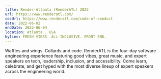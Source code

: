 ```yaml
---
title: Render-Atlanta (RenderATL) 2022
url: https://www.renderatl.com/
cocUrl: https://www.renderatl.com/code-of-conduct
date: 2022-06-02
endDate: 2022-06-04
location: Atlanta , USA
byline: FRESH VIBES. ALL-INCLUSIVE. FRONT END.
---
```


Waffles and wings. Collards and code. RenderATL is the four-day software engineering experience featuring good vibes, great music, and expert speakers on tech, leadership, inclusion, and accessibility. Come learn, celebrate, and get hyped with the most diverse lineup of expert speakers across the engineering world.
